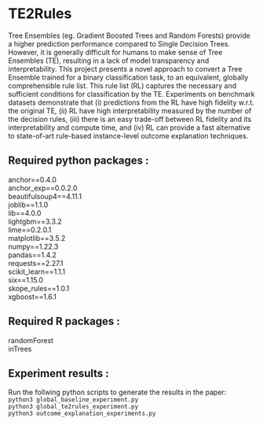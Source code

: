 # TE2Rules

Tree Ensembles (eg. Gradient Boosted Trees and Random Forests) provide a higher prediction performance compared to Single Decision Trees. However, it is generally difficult for humans to make sense of Tree Ensembles (TE), resulting in a lack of model transparency and interpretability. This project presents a novel approach to convert a Tree Ensemble  trained for a binary classification task, to an equivalent, globally comprehensible rule list. This rule list (RL) captures the necessary and sufficient conditions for classification by the TE. Experiments on benchmark datasets demonstrate that (i) predictions from the RL have high fidelity w.r.t. the original TE, (ii) RL have high interpretability measured by the number of the decision rules, (iii) there is an easy trade-off between RL fidelity and its interpretability and compute time, and (iv) RL can provide a fast alternative to state-of-art rule-based instance-level outcome explanation techniques.


## Required python packages :
anchor==0.4.0 \
anchor_exp==0.0.2.0 \
beautifulsoup4==4.11.1 \
joblib==1.1.0 \
lib==4.0.0 \
lightgbm==3.3.2 \
lime==0.2.0.1 \
matplotlib==3.5.2 \
numpy==1.22.3 \
pandas==1.4.2 \
requests==2.27.1 \
scikit_learn==1.1.1 \
six==1.15.0 \
skope_rules==1.0.1 \
xgboost==1.6.1

## Required R packages :
randomForest \
inTrees 

## Experiment results :
Run the follwing python scripts to generate the results in the paper: \
```python3 global_baseline_experiment.py``` \
```python3 global_te2rules_experiment.py``` \
```python3 outcome_explanation_experiments.py``` 
